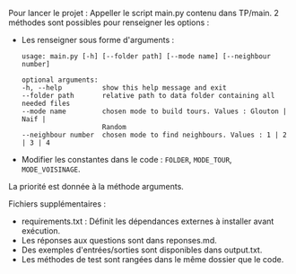 Pour lancer le projet : Appeller le script main.py contenu dans TP/main.
2 méthodes sont possibles pour renseigner les options :
- Les renseigner sous forme d'arguments :
  ````
  usage: main.py [-h] [--folder path] [--mode name] [--neighbour number]

  optional arguments:
  -h, --help          show this help message and exit
  --folder path       relative path to data folder containing all needed files
  --mode name         chosen mode to build tours. Values : Glouton | Naif |
                      Random
  --neighbour number  chosen mode to find neighbours. Values : 1 | 2 | 3 | 4
  
- Modifier les constantes dans le code : `FOLDER`, `MODE_TOUR`, `MODE_VOISINAGE`.

La priorité est donnée à la méthode arguments.

Fichiers supplémentaires :

- requirements.txt : Définit les dépendances externes à installer avant exécution.
- Les réponses aux questions sont dans reponses.md.
- Des exemples d'entrées/sorties sont disponibles dans output.txt.
- Les méthodes de test sont rangées dans le même dossier que le code.